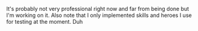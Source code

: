 It's probably not very professional right now and far from being done but I'm working on it.
Also note that I only implemented skills and heroes I use for testing at the moment. Duh
